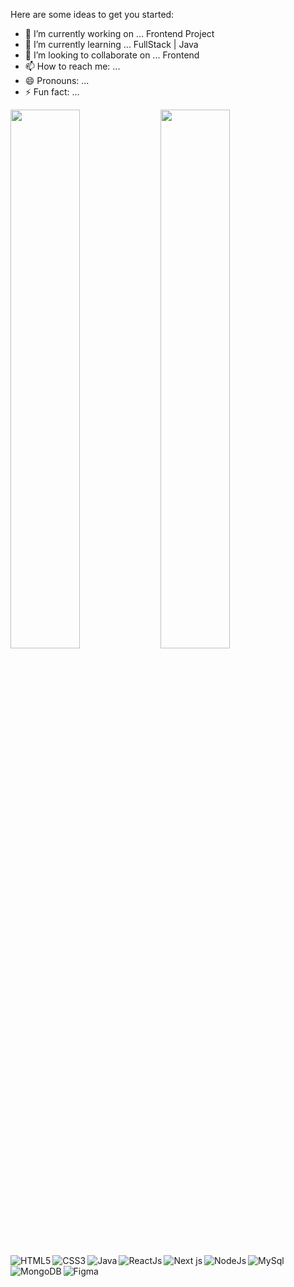<!--
**MukeshOdhano/MukeshOdhano** is a ✨ _special_ ✨ repository because its `README.md` (this file) appears on your GitHub profile.
-->
Here are some ideas to get you started:

- 🔭 I’m currently working on ... Frontend Project
- 🌱 I’m currently learning ... FullStack | Java
- 👯 I’m looking to collaborate on ... Frontend
- 📫 How to reach me: ... 
- 😄 Pronouns: ...
- ⚡ Fun fact: ...


<img width="47%" align="left" src="https://github-readme-stats.vercel.app/api?username=MukeshOdhano&show_icons=true&theme=radical" />
<img width="47%" align="left" src="https://github-readme-stats.vercel.app/api/top-langs/?username=MukeshOdhano&layout=compact" />

<img align="left" alt="HTML5" src="https://img.shields.io/badge/html5-%23E34F26.svg?style=for-the-badge&logo=html5&logoColor=white" />
<img align="left" alt="CSS3" src="https://img.shields.io/badge/css3-%231572B6.svg?style=for-the-badge&logo=css3&logoColor=white" />
<img align="left" alt="" src="https://img.shields.io/badge/JavaScript-F7DF1E.svg?style=for-the-badge&logo=JavaScript&logoColor=black" />
<img align="left" alt="Java" src="https://img.shields.io/badge/java-%23ED8B00.svg?style=for-the-badge&logo=openjdk&logoColor=white" />
<img align="left" alt="ReactJs" src="https://img.shields.io/badge/react-%2320232a.svg?style=for-the-badge&logo=react&logoColor=%2361DAFB" />
<img align="left" alt="Next js" src="https://img.shields.io/badge/Next.js-000000.svg?style=for-the-badge&logo=nextdotjs&logoColor=white" />
<img align="left" alt="NodeJs" src="https://img.shields.io/badge/node.js-%2343853D.svg?style=for-the-badge&logo=node-dot-js&logoColor=white" />
<img align="left" alt="MySql" src="https://img.shields.io/badge/MySQL-4479A1.svg?style=for-the-badge&logo=MySQL&logoColor=white" />
<img align="left" alt="MongoDB" src="https://img.shields.io/badge/NODEMON-%23323330.svg?style=for-the-badge&logo=nodemon&logoColor=%BBDEAD" />
<img align="left" alt="Figma" src="https://img.shields.io/badge/figma-%23F24E1E.svg?style=for-the-badge&logo=figma&logoColor=white" />

